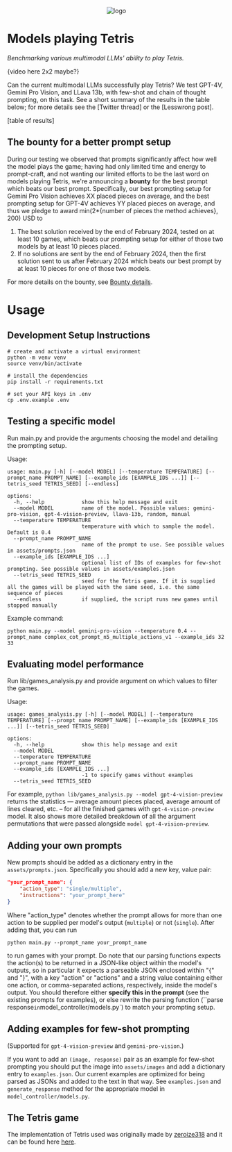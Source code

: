 <p align="center">
    <img src="https://github.com/rovle/tetris-ai/raw/main/.gfx/logo_original.png" alt="logo"/>
</p>

# Models playing Tetris

*Benchmarking various multimodal LLMs' ability to play Tetris.*


{video here 2x2 maybe?}

Can the current multimodal LLMs successfully play Tetris? We test GPT-4V, Gemini Pro Vision, and LLava 13b, with few-shot and chain of thought prompting, on this task. See a short summary of the results in the table below; for more details see the [Twitter thread] or the [Lesswrong post].

[table of results]

## The bounty for a better prompt setup

During our testing we observed that prompts significantly affect how well the model plays the game; having had only limited time and energy to prompt-craft, and not wanting our limited efforts to be the last word on models playing Tetris, we're announcing a **bounty** for the best prompt which beats our best prompt. Specifically, our best prompting setup for Gemini Pro Vision achieves XX placed pieces on average, and the best prompting setup for GPT-4V achieves YY placed pieces on average, and thus we pledge to award min(2*{number of pieces the method achieves}, 200) USD to
1) The best solution received by the end of February 2024, tested on at least 10 games, which beats our prompting setup for either of those two models by at least 10 pieces placed.
2) If no solutions are sent by the end of February 2024, then the first solution sent to us after February 2024 which beats our best prompt by at least 10 pieces for one of those two models.

For more details on the bounty, see [Bounty details](bounty_details.md).

# Usage

## Development Setup Instructions

```console
# create and activate a virtual environment
python -m venv venv
source venv/bin/activate

# install the dependencies
pip install -r requirements.txt

# set your API keys in .env
cp .env.example .env
```

## Testing a specific model

Run main.py and provide the arguments choosing the model and detailing the prompting setup.

Usage:

```console
usage: main.py [-h] [--model MODEL] [--temperature TEMPERATURE] [--prompt_name PROMPT_NAME] [--example_ids [EXAMPLE_IDS ...]] [--tetris_seed TETRIS_SEED] [--endless]

options:
  -h, --help            show this help message and exit
  --model MODEL         name of the model. Possible values: gemini-pro-vision, gpt-4-vision-preview, llava-13b, random, manual
  --temperature TEMPERATURE
                        temperature with which to sample the model. Default is 0.4
  --prompt_name PROMPT_NAME
                        name of the prompt to use. See possible values in assets/prompts.json
  --example_ids [EXAMPLE_IDS ...]
                        optional list of IDs of examples for few-shot prompting. See possible values in assets/examples.json
  --tetris_seed TETRIS_SEED
                        seed for the Tetris game. If it is supplied all the games will be played with the same seed, i.e. the same sequence of pieces
  --endless             if supplied, the script runs new games until stopped manually
```

Example command:

```console
python main.py --model gemini-pro-vision --temperature 0.4 --prompt_name complex_cot_prompt_n5_multiple_actions_v1 --example_ids 32 33
```

## Evaluating model performance

Run lib/games_analysis.py and provide argument on which values to filter the games.

Usage:

```console
usage: games_analysis.py [-h] [--model MODEL] [--temperature TEMPERATURE] [--prompt_name PROMPT_NAME] [--example_ids [EXAMPLE_IDS ...]] [--tetris_seed TETRIS_SEED]

options:
  -h, --help            show this help message and exit
  --model MODEL
  --temperature TEMPERATURE
  --prompt_name PROMPT_NAME
  --example_ids [EXAMPLE_IDS ...]
                        -1 to specify games without examples
  --tetris_seed TETRIS_SEED
```

For example, `python lib/games_analysis.py --model gpt-4-vision-preview` returns the statistics — average amount pieces placed, average amount of lines cleared, etc. – for all the finished games with `gpt-4-vision-preview` model. It also shows more detailed breakdown of all the argument permutations that were passed alongside `model gpt-4-vision-preview`.

## Adding your own prompts

New prompts should be added as a dictionary entry in the `assets/prompts.json`. Specifically you should add a new key, value pair:
```json
"your_prompt_name": {
    "action_type": "single/multiple",
    "instructions": "your_prompt_here"
}
```
Where "action_type" denotes whether the prompt allows for more than one action to be supplied per model's output (`multiple`) or not (`single`). After adding that, you can run
```console
python main.py --prompt_name your_prompt_name
```
to run games with your prompt. Do note that our parsing functions expects the action(s) to be returned in a JSON-like object within the model's outputs, so in particular it expects a parseable JSON enclosed within "{" and "}", with a key "action" or "actions" and a string value containing either one action, or comma-separated actions, respectively, inside the model's output. You should therefore either **specify this in the prompt** (see the existing prompts for examples), or else rewrite the parsing function (``parse response` in `model_controller/models.py`) to match your prompting setup.

## Adding examples for few-shot prompting

(Supported for `gpt-4-vision-preview` and `gemini-pro-vision`.)

If you want to add an `(image, response)` pair as an example for few-shot prompting you should put the image into `assets/images` and add a dictionary entry to `examples.json`. Our current examples are optimized for being parsed as JSONs and added to the text in that way. See `examples.json` and `generate_response` method for the appropriate model in `model_controller/models.py`.

## The Tetris game

The implementation of Tetris used was originally made by [zeroize318](https://github.com/zeroize318) and it can be found here [here](https://github.com/zeroize318/tetris_ai).

